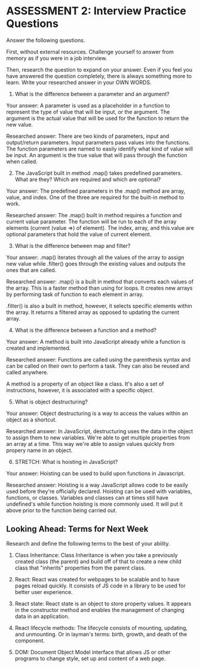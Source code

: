 # ASSESSMENT 2: Interview Practice Questions

Answer the following questions.

First, without external resources. Challenge yourself to answer from memory as if you were in a job interview.

Then, research the question to expand on your answer. Even if you feel you have answered the question completely, there is always something more to learn. Write your researched answer in your OWN WORDS.

1. What is the difference between a parameter and an argument?

  Your answer: A parameter is used as a placeholder in a function to represent the type of value that will be input, or the argument. The argument is the actual value that will be used for the function to return the new value.

  Researched answer: There are two kinds of parameters, input and output/return parameters. Input parameters pass values into the functions. The function parameters are named to easily identify what kind of value will be input. An argument is the true value that will pass through the function when called.



2. The JavaScript built in method .map() takes predefined parameters. What are they? Which are required and which are optional?

  Your answer: The predefined parameters in the .map() method are array, value, and index. One of the three are required for the built-in method to work.

  Researched answer: The .map() built in method requires a function and current value parameter. The function will be run to each of the array elements (current (value =>) of element). The index, array, and this.value are optional parameters that hold the value of current element.



3. What is the difference between map and filter?

  Your answer: .map() iterates through all the values of the array to assign new value while .filter() goes through the existing values and outputs the ones that are called.

  Researched answer: .map() is a built in method that converts each values of the array. This is a faster method than using for loops. It creates new arrays by performing task of function to each element in array.

  .filter() is also a built in method, however, it selects specific elements within the array. It returns a filtered array as opposed to updating the current array.



4. What is the difference between a function and a method?

  Your answer: A method is built into JavaScript already while a function is created and implemented.

  Researched answer: Functions are called using the parenthesis syntax and can be called on their own to perform a task. They can also be reused and called anywhere.

  A method is a property of an object like a class. It's also a set of instructions, however, it is associated with a specific object.



5. What is object destructuring?

  Your answer: Object destructuring is a way to access the values within an object as a shortcut.

  Researched answer: In JavaScript, destructuring uses the data in the object to assign them to new variables. We're able to get multiple properties from an array at a time. This way we're able to assign values quickly from propery name in an object.



6. STRETCH: What is hoisting in JavaScript?

  Your answer: Hoisting can be used to build upon functions in Javascript.

  Researched answer: Hoisting is a way JavaScript allows code to be easily used before they're officially declared. Hoisting can be used with variables, functions, or classes. Variables and classes can at times still have undefined's while function hoisting is more commonly used. It will put it above prior to the function being carried out.



## Looking Ahead: Terms for Next Week

Research and define the following terms to the best of your ability.

1. Class Inheritance: Class Inheritance is when you take a previously created class (the parent) and build off of that to create a new child class that "inherits" properties from the parent class.

2. React: React was created for webpages to be scalable and to have pages reload quickly. It consists of JS code in a library to be used for better user experience.

3. React state: React state is an object to store property values. It appears in the constructor method and enables the management of changing data in an application.

4. React lifecycle methods: The lifecycle consists of mounting, updating, and unmounting. Or in layman's terms: birth, growth, and death of the component.

5. DOM: Document Object Model interface that allows JS or other programs to change style, set up and content of a web page.
